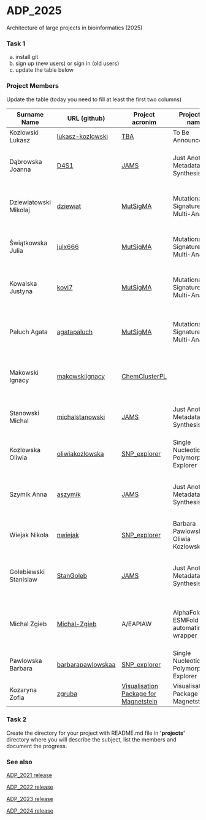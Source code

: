 # ADP_2025
Architecture of large projects in bioinformatics (2025)

### Task 1
<ol type="a">
  <li>install git</li>
  <li>sign up (new users) or sign in (old users)</li>
  <li>update the table below</li>
</ol>

### Project Members
Update the table (today you need to fill at least the first two columns)

| Surname Name | URL (github) | Project acronim | Project full name | Other members |
| --- | --- | --- | --- | --- |
| Kozlowski Lukasz | [lukasz-kozlowski](https://github.com/lukasz-kozlowski) | [TBA](https://github.com/lukasz-kozlowski/ADP_2024/blob/main/project/TBA/README.md) |  To Be Announced | all students |
| Dąbrowska Joanna | [D4S1](https://github.com/D4S1) | [JAMS](https://github.com/aszymik/JAMS) | Just Another Metadata Synthesis | Michał Stanowski, Anna Szymik, Stanislaw Golebiewski |
| Dziewiatowski Mikolaj | [dziewiat](https://github.com/Dziewiat) |  [MutSigMA](https://github.com/Dziewiat/MutSigMA) | Mutational Signatures Multi-Analysis  | Kowalska Justyna, Paluch Agata, Swiatkowska Julia |
| Świątkowska Julia | [julx666](https://github.com/julx666) | [MutSigMA](https://github.com/Dziewiat/MutSigMA) | Mutational Signatures Multi-Analysis | Dziewiatowski Mikolaj, Paluch Agata, Kowalska Justyna |
| Kowalska Justyna | [kovi7](https://github.com/kovi7) |  [MutSigMA](https://github.com/Dziewiat/MutSigMA) | Mutational Signatures Multi-Analysis | Dziewiatowski Mikolaj, Paluch Agata, Świątkowska Julia |
| Paluch Agata | [agatapaluch](https://github.com/agatapaluch) |  [MutSigMA](https://github.com/Dziewiat/MutSigMA) | Mutational Signatures Multi-Analysis  | Kowalska Justyna, Swiatkowska Julia, Dziewiatowski Mikolaj |
| Makowski Ignacy | [makowskiignacy](https://github.com/makowskiignacy) | [ChemClusterPL](https://github.com/makowskiignacy/ChemClusterPL) | | Julia Szkóp, Zuzanna Milczarska, Ryszard Kobiera |
| Stanowski Michal | [michalstanowski](https://github.com/michalstanowski) | [JAMS](https://github.com/aszymik/JAMS) | Just Another Metadata Synthesis | Joanna Dabrowska, Anna Szymik, Stanislaw  Golebiewski |
| Kozlowska Oliwia | [oliwiakozlowska](https://github.com/oliwiakozlowska) | [SNP_explorer](https://github.com/oliwiakozlowska/SNP_explorer) | Single Nucleotide Polymorphisms Explorer| Barbara Pawlowska, Nikola Wiejak |
| Szymik Anna | [aszymik](https://github.com/aszymik) | [JAMS](https://github.com/aszymik/JAMS) | Just Another Metadata Synthesis | Joanna Dabrowska, Michal Stanowski, Stanislaw  Golebiewski |
| Wiejak Nikola | [nwiejak](https://github.com/nwiejak) | [SNP_explorer](https://github.com/oliwiakozlowska/SNP_explorer)| Barbara Pawlowska, Oliwia Kozlowska| 
| Golebiewski Stanislaw | [StanGoleb](https://github.com/StanGoleb) | [JAMS](https://github.com/aszymik/JAMS) | Just Another Metadata Synthesis | Joanna Dabrowska, Michal Stanowski, Stanislaw  Golebiewski |
| Michal Zgieb | [Michal-Zgieb](https://github.com/Michal-Zgieb) | A/EAPIAW | AlphaFold3/ ESMFold API automating wrapper  | Katarzyna Dubrowska, Veranika Kananovich, Kacper Pietrzyk |
| Pawlowska Barbara | [barbarapawlowskaa](https://github.com/barbarapawlowskaa) | [SNP_explorer](https://github.com/oliwiakozlowska/SNP_explorer) | Single Nucleotide Polymorphisms Explorer | Oliwia Kozlowska, Nikola Wiejak |
| Kozaryna Zofia | [zgruba](https://github.com/zgruba) | [Visualisation Package for Magnetstein](https://github.com/BDomzal/magnetstein/tree/visualization_package/visualization_package) | Visualisation Package for Magnetstein | Kornel Natoński |
### Task 2
Create the directory for your project with README.md file in <b>'projects'</b> directory where you will describe the subject, 
list the members and document the progress.

### See also

[ADP_2021 release](https://github.com/lukasz-kozlowski/ADP_2021)

[ADP_2022 release](https://github.com/lukasz-kozlowski/ADP_2022)

[ADP_2023 release](https://github.com/lukasz-kozlowski/ADP_2023)

[ADP_2024 release](https://github.com/lukasz-kozlowski/ADP_2024)
